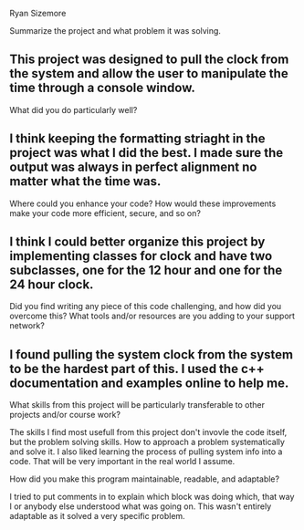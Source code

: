 Ryan Sizemore

Summarize the project and what problem it was solving.

This project was designed to pull the clock from the system and allow the user to manipulate the time through a console window. 
--
What did you do particularly well?

I think keeping the formatting striaght in the project was what I did the best. I made sure the output was always in perfect alignment no matter what the time was. 
--
Where could you enhance your code? How would these improvements make your code more efficient, secure, and so on?

I think I could better organize this project by implementing classes for clock and have two subclasses, one for the 12 hour and one for the 24 hour clock. 
--
Did you find writing any piece of this code challenging, and how did you overcome this? What tools and/or resources are you adding to your support network?

I found pulling the system clock from the system to be the hardest part of this. I used the c++ documentation and examples online to help me. 
--
What skills from this project will be particularly transferable to other projects and/or course work?

The skills I find most usefull from this project don't invovle the code itself, but the problem solving skills. How to approach a problem systematically and solve it. I also liked learning the process of pulling system info into a code. That will be very important in the real world I assume. 

How did you make this program maintainable, readable, and adaptable?

I tried to put comments in to explain which block was doing which, that way I or anybody else understood what was going on. This wasn't entirely adaptable as it solved a very specific problem. 
